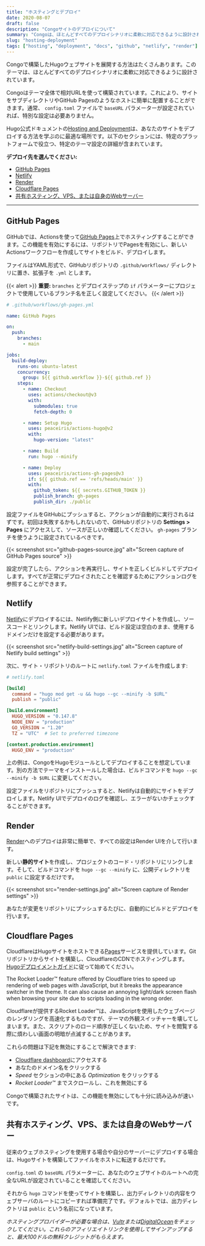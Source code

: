 ```yaml
---
title: "ホスティングとデプロイ"
date: 2020-08-07
draft: false
description: "Congoサイトのデプロイについて"
summary: "Congoは、ほとんどすべてのデプロイシナリオに柔軟に対応できるように設計されています。プロジェクトを一般的なホスティングプラットフォームにデプロイする方法については、こちらをご覧ください。"
slug: "hosting-deployment"
tags: ["hosting", "deployment", "docs", "github", "netlify", "render"]
---
```


Congoで構築したHugoウェブサイトを展開する方法はたくさんあります。このテーマは、ほとんどすべてのデプロイシナリオに柔軟に対応できるように設計されています。

Congoはテーマ全体で相対URLを使って構築されています。これにより、サイトをサブディレクトリやGitHub Pagesのようなホストに簡単に配置することができます。通常、 `config.toml` ファイルで `baseURL` パラメーターが設定されていれば、特別な設定は必要ありません。

Hugo公式ドキュメントの[Hosting and Deployment](https://gohugo.io/hosting-and-deployment/)は、あなたのサイトをデプロイする方法を学ぶのに最適な場所です。以下のセクションには、特定のプラットフォームで役立つ、特定のテーマ設定の詳細が含まれています。

**デプロイ先を選んでください:**

- [GitHub Pages](#github-pages)
- [Netlify](#netlify)
- [Render](#render)
- [Cloudflare Pages](#cloudflare-pages)
- [共有ホスティング、VPS、または自身のWebサーバー](#共有ホスティングvpsまたは自身のwebサーバー)

---

## GitHub Pages

GitHubでは、Actionsを使って[GitHub Pages](https://docs.github.com/en/pages/getting-started-with-github-pages/about-github-pages)上でホスティングすることができます。この機能を有効にするには、リポジトリでPagesを有効にし、新しいActionsワークフローを作成してサイトをビルド、デプロイします。

ファイルはYAML形式で、GitHubリポジトリの `.github/workflows/` ディレクトリに置き、拡張子を `.yml` とします。

{{< alert >}}
**重要:** `branches` とデプロイステップの `if` パラメーターにプロジェクトで使用しているブランチ名を正しく設定してください。
{{< /alert >}}

```yaml
# .github/workflows/gh-pages.yml

name: GitHub Pages

on:
  push:
    branches:
      - main

jobs:
  build-deploy:
    runs-on: ubuntu-latest
    concurrency:
      group: ${{ github.workflow }}-${{ github.ref }}
    steps:
      - name: Checkout
        uses: actions/checkout@v3
        with:
          submodules: true
          fetch-depth: 0

      - name: Setup Hugo
        uses: peaceiris/actions-hugo@v2
        with:
          hugo-version: "latest"

      - name: Build
        run: hugo --minify

      - name: Deploy
        uses: peaceiris/actions-gh-pages@v3
        if: ${{ github.ref == 'refs/heads/main' }}
        with:
          github_token: ${{ secrets.GITHUB_TOKEN }}
          publish_branch: gh-pages
          publish_dir: ./public
```

設定ファイルをGitHubにプッシュすると、アクションが自動的に実行されるはずです。初回は失敗するかもしれないので、GitHubリポジトリの **Settings > Pages** にアクセスして、ソースが正しいか確認してください。 `gh-pages` ブランチを使うように設定されているべきです。

{{< screenshot src="github-pages-source.jpg" alt="Screen capture of GitHub Pages source" >}}

設定が完了したら、アクションを再実行し、サイトを正しくビルドしてデプロイします。すべてが正常にデプロイされたことを確認するためにアクションログを参照することができます。

## Netlify

[Netlify](https://www.netlify.com)にデプロイするには、Netlify側に新しいデプロイサイトを作成し、ソースコードとリンクします。Netlify UIでは、ビルド設定は空白のまま、使用するドメインだけを設定する必要があります。

{{< screenshot src="netlify-build-settings.jpg" alt="Screen capture of Netlify build settings" >}}

次に、サイト・リポジトリのルートに `netlify.toml` ファイルを作成します:

```toml
# netlify.toml

[build]
  command = "hugo mod get -u && hugo --gc --minify -b $URL"
  publish = "public"

[build.environment]
  HUGO_VERSION = "0.147.8"
  NODE_ENV = "production"
  GO_VERSION = "1.20"
  TZ = "UTC"  # Set to preferred timezone

[context.production.environment]
  HUGO_ENV = "production"
```

上の例は、CongoをHugoモジュールとしてデプロイすることを想定しています。別の方法でテーマをインストールした場合は、ビルドコマンドを `hugo --gc --minify -b $URL` に変更してください。

設定ファイルをリポジトリにプッシュすると、Netlifyは自動的にサイトをデプロイします。Netlify UIでデプロイのログを確認し、エラーがないかチェックすることができます。

## Render

[Render](https://render.com)へのデプロイは非常に簡単で、すべての設定はRender UIを介して行います。

新しい**静的サイト**を作成し、プロジェクトのコード・リポジトリにリンクします。そして、ビルドコマンドを `hugo --gc --minify` に、公開ディレクトリを `public` に設定するだけです。

{{< screenshot src="render-settings.jpg" alt="Screen capture of Render settings" >}}

あなたが変更をリポジトリにプッシュするたびに、自動的にビルドとデプロイを行います。

## Cloudflare Pages

CloudflareはHugoサイトをホストできる[Pages](https://pages.cloudflare.com/)サービスを提供しています。Gitリポジトリからサイトを構築し、CloudflareのCDNでホスティングします。[Hugoデプロイメントガイド](https://developers.cloudflare.com/pages/framework-guides/deploy-a-hugo-site)に従って始めてください。

The Rocket Loader™ feature offered by Cloudflare tries to speed up rendering of web pages with JavaScript, but it breaks the appearance switcher in the theme. It can also cause an annoying light/dark screen flash when browsing your site due to scripts loading in the wrong order.

Cloudflareが提供するRocket Loader™は、JavaScriptを使用したウェブページのレンダリングを高速化するものですが、テーマの外観スイッチャーを壊してしまいます。また、スクリプトのロード順序が正しくないため、サイトを閲覧する際に煩わしい画面の明暗が点滅することがあります。

これらの問題は下記を無効にすることで解決できます:

- [Cloudflare dashboard](https://dash.cloudflare.com)にアクセスする
- あなたのドメイン名をクリックする
- _Speed_ セクションの中にある _Optimization_ をクリックする
- _Rocket Loader™_ までスクロールし、これを無効にする

Congoで構築されたサイトは、この機能を無効にしても十分に読み込みが速いです。

## 共有ホスティング、VPS、または自身のWebサーバー

従来のウェブホスティングを使用する場合や自分のサーバーにデプロイする場合は、Hugoサイトを構築してファイルをホストに転送するだけです。

`config.toml` の `baseURL` パラメーターに、あなたのウェブサイトのルートへの完全なURLが設定されていることを確認してください。

それから `hugo` コマンドを使ってサイトを構築し、出力ディレクトリの内容をウェブサーバのルートにコピーすれば準備完了です。デフォルトでは、出力ディレクトリは `public` という名前になっています。

_ホスティングプロバイダーが必要な場合は、[Vultr](https://www.vultr.com/?ref=8957394-8H)または[DigitalOcean](https://m.do.co/c/36841235e565)をチェックしてください。これらのアフィリエイトリンクを使用してサインアップすると、最大100ドルの無料クレジットがもらえます。_
